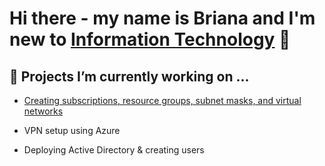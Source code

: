 ### <h1> Hi there - my name is Briana and I'm new to <a href="https://www.linkedin.com/in/briana-caywood/">Information Technology</a> 👋</h1>
<h2><b>🔭 Projects I’m currently working on ...</b></h2>


- <a href= "https://github.com/brianacaywood/Create-virtual-machines">Creating subscriptions, resource groups, subnet masks, and virtual networks</a>


- VPN setup using Azure 


- Deploying Active Directory & creating users





<!--
**brianacaywood/brianacaywood** is a ✨ _special_ ✨ repository because its `README.md` (this file) appears on your GitHub profile.

Here are some ideas to get you started:

- 🔭 I’m currently working on ...
- 🌱 I’m currently learning ...
- 👯 I’m looking to collaborate on ...
- 🤔 I’m looking for help with ...
- 💬 Ask me about ...
- 📫 How to reach me: ...
- 😄 Pronouns: ...
- ⚡ Fun fact: ...
-->
